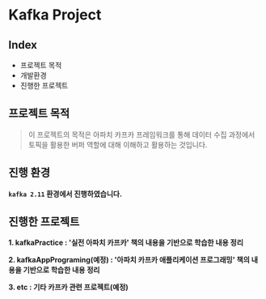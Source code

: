 # Kafka Project
## Index
  - 프로젝트 목적
  - 개발환경
  - 진행한 프로젝트
  
## 프로젝트 목적
> 이 프로젝트의 목적은 아파치 카프카 프레임워크를 통해 데이터 수집 과정에서 토픽을 활용한 버퍼 역할에 대해 이해하고 활용하는 것입니다.

## 진행 환경
**`kafka 2.11` 환경에서 진행하였습니다.**

## 진행한 프로젝트

**1. kafkaPractice : '실전 아파치 카프카' 책의 내용을 기반으로 학습한 내용 정리**

**2. kafkaAppPrograming(예정) : '아파치 카프카 애플리케이션 프로그래밍' 책의 내용을 기반으로 학습한 내용 정리**

**3. etc : 기타 카프카 관련 프로젝트(예정)**

